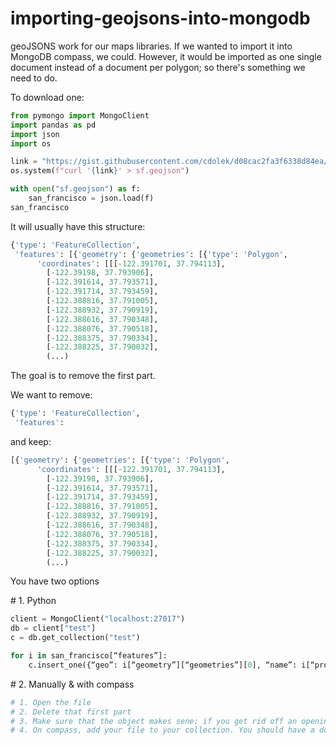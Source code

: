 # importing-geojsons-into-mongodb

geoJSONS work for our maps libraries. If we wanted to import it into MongoDB compass, we could. However, it would be imported as one single document instead of a document per polygon; so there's something we need to do.

To download one:

```python
from pymongo import MongoClient
import pandas as pd
import json
import os

link = "https://gist.githubusercontent.com/cdolek/d08cac2fa3f6338d84ea/raw/ebe3d2a4eda405775a860d251974e1f08cbe4f48/SanFrancisco.Neighborhoods.json"
os.system(f"curl '{link}' > sf.geojson")

with open("sf.geojson") as f:
    san_francisco = json.load(f)
san_francisco
```

It will usually have this structure:

```python
{'type': 'FeatureCollection',
 'features': [{'geometry': {'geometries': [{'type': 'Polygon',
      'coordinates': [[[-122.391701, 37.794113],
        [-122.39198, 37.793906],
        [-122.391614, 37.793571],
        [-122.391714, 37.793459],
        [-122.388816, 37.791005],
        [-122.388932, 37.790919],
        [-122.388616, 37.790348],
        [-122.388076, 37.790518],
        [-122.388375, 37.790334],
        [-122.388225, 37.790032],
        (...)
```

The goal is to remove the first part.

We want to remove:

```python
{'type': 'FeatureCollection',
 'features':
```

and keep:

```python
[{'geometry': {'geometries': [{'type': 'Polygon',
      'coordinates': [[[-122.391701, 37.794113],
        [-122.39198, 37.793906],
        [-122.391614, 37.793571],
        [-122.391714, 37.793459],
        [-122.388816, 37.791005],
        [-122.388932, 37.790919],
        [-122.388616, 37.790348],
        [-122.388076, 37.790518],
        [-122.388375, 37.790334],
        [-122.388225, 37.790032],
        (...)
```

You have two options

# 1. Python

```python
client = MongoClient("localhost:27017")
db = client["test"]
c = db.get_collection("test")

for i in san_francisco[“features”]:
    c.insert_one({“geo”: i[“geometry”][“geometries”][0], “name”: i[“properties”]})
```

# 2. Manually & with compass

```python
# 1. Open the file
# 2. Delete that first part
# 3. Make sure that the object makes sene: if you get rid off an opening bracket/curly bracket, do you need to the the same for the end of the file?
# 4. On compass, add your file to your collection. You should have a document for each polygon in your collection.

```
